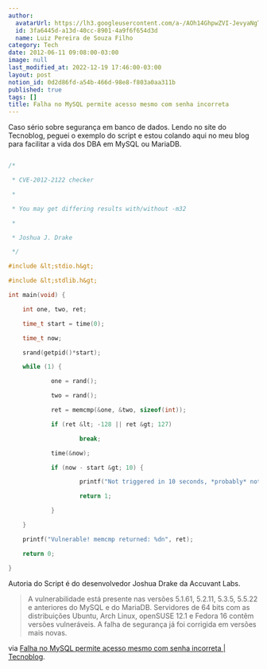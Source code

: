 ```yaml
---
author:
  avatarUrl: https://lh3.googleusercontent.com/a-/AOh14GhpwZVI-JevyaNgTdlrOT6YN20cI6V9Kxtq38Ij8AQ=s100
  id: 3fa6445d-a13d-40cc-8901-4a9f6f654d3d
  name: Luiz Pereira de Souza Filho
category: Tech
date: 2012-06-11 09:08:00-03:00
image: null
last_modified_at: 2022-12-19 17:46:00-03:00
layout: post
notion_id: 0d2d86fd-a54b-466d-98e8-f803a0aa311b
published: true
tags: []
title: Falha no MySQL permite acesso mesmo com senha incorreta
---
```


Caso sério sobre segurança em banco de dados. Lendo no site do Tecnoblog, peguei o exemplo do script e estou colando aqui no meu blog para facilitar a vida dos DBA em MySQL ou MariaDB.

```c

/*

 * CVE-2012-2122 checker

 *

 * You may get differing results with/without -m32

 *

 * Joshua J. Drake

 */

#include &lt;stdio.h&gt;

#include &lt;stdlib.h&gt;

int main(void) {

    int one, two, ret;

    time_t start = time(0);

    time_t now;

    srand(getpid()*start);

    while (1) {

            one = rand();

            two = rand();

            ret = memcmp(&one, &two, sizeof(int));

            if (ret &lt; -128 || ret &gt; 127)

                    break;

            time(&now);

            if (now - start &gt; 10) {

                    printf("Not triggered in 10 seconds, *probably* not vulnerable..n");

                    return 1;

            }

    }

    printf("Vulnerable! memcmp returned: %dn", ret);

    return 0;

}

```

Autoria do Script é do desenvolvedor Joshua Drake da Accuvant Labs.

> A vulnerabilidade está presente nas versões 5.1.61, 5.2.11, 5.3.5, 5.5.22 e anteriores do MySQL e do MariaDB. Servidores de 64 bits com as distribuições Ubuntu, Arch Linux, openSUSE 12.1 e Fedora 16 contêm versões vulneráveis. A falha de segurança já foi corrigida em versões mais novas.

via [Falha no MySQL permite acesso mesmo com senha incorreta | Tecnoblog](http://tecnoblog.net/103828/falha-seguranca-mysql/).
